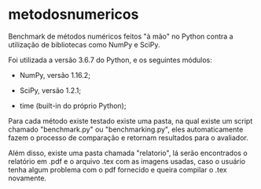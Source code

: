 # metodosnumericos
Benchmark de métodos numéricos feitos "à mão" no Python contra a utilização de bibliotecas como NumPy e SciPy.

Foi utilizada a versão 3.6.7 do Python, e os seguintes módulos:

- NumPy, versão 1.16.2;

- SciPy, versão 1.2.1;

- time (built-in do próprio Python);


Para cada método existe testado existe uma pasta, na qual existe um script chamado "benchmark.py" ou "benchmarking.py", eles automaticamente fazem o processo de comparação e retornam resultados para o avaliador.

Além disso, existe uma pasta chamada "relatorio", lá serão encontrados o relatório em .pdf e o arquivo .tex com as imagens usadas, caso o usuário tenha algum problema com o pdf fornecido e queira compilar o .tex novamente.
